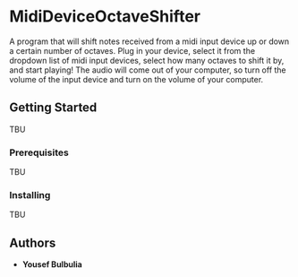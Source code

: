 # MidiDeviceOctaveShifter
A program that will shift notes received from a midi input device up or down a certain number of octaves. Plug in your device, select it from the dropdown list of midi input devices, select how many octaves to shift it by, and start playing! The audio will come out of your computer, so turn off the volume of the input device and turn on the volume of your computer.

## Getting Started
TBU

### Prerequisites
TBU

### Installing
TBU

## Authors
* **Yousef Bulbulia**
